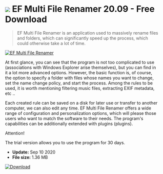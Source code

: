 # ![](https://cdn.softexe.net/static/icon/win.gif) EF Multi File Renamer 20.09 - Free Download

> EF Multi File Renamer is an application used to massively rename files and folders, which can significantly speed up the process, which could otherwise take a lot of time.

[![EF Multi File Renamer](https://gallery.dpcdn.pl/imgc/Tools/61412/g_-_420x350_1.5_-_x20150901114752_0.png)](https://softexe.net/win/disks-files/other/ef-multi-file-renamer:hfpb.html)

At first glance, you can see that the program is not too complicated to use (associations with Windows Explorer arise themselves), but you can find in it a lot more advanced options. However, the basic function is, of course, the option to specify a folder with files whose names you want to change, set the name change policy, and start the process. Among the rules to be used, it is worth mentioning filtering music files, extracting EXIF ​​metadata, etc ..
 
 Each created rule can be saved on a disk for later use or transfer to another computer, we can also edit any time. EF Multi File Renamer offers a wide range of configuration and personalization options, which will please those users who want to match the software to their needs. The program's capabilities can be additionally extended with plugins (plugins).
 
 Attention!
 
 The trial version allows you to use the program for 30 days.


- **Update:** Sep 10 2020
- **File size:** 1.36 MB

[![Download](https://cdn.softexe.net/static/img/download.png)](https://softexe.net/win/disks-files/other/ef-multi-file-renamer:hfpb.html)

